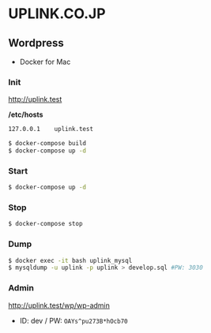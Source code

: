 # UPLINK.CO.JP

## Wordpress

- Docker for Mac

### Init

http://uplink.test

**/etc/hosts**

```sh
127.0.0.1    uplink.test
```

```sh
$ docker-compose build
$ docker-compose up -d
```

### Start

```sh
$ docker-compose up -d
```

### Stop

```sh
$ docker-compose stop
```

### Dump

```sh
$ docker exec -it bash uplink_mysql
$ mysqldump -u uplink -p uplink > develop.sql #PW: 3030
```

### Admin

http://uplink.test/wp/wp-admin

- ID: dev / PW: `OAYs^pu273B*hOcb70`